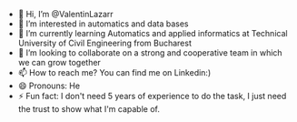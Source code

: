 - 👋 Hi, I’m @ValentinLazarr
- 👀 I’m interested in automatics and data bases
- 🌱 I’m currently learning Automatics and applied informatics at Technical University of Civil Engineering from Bucharest
- 💞️ I’m looking to collaborate on a strong and cooperative team in which we can grow together
- 📫 How to reach me? You can find me on Linkedin:) 
- 😄 Pronouns: He
- ⚡ Fun fact: I don't need 5 years of experience to do the task, I just need the trust to show what I'm capable of. 

<!---
ValentinLazarr/ValentinLazarr is a ✨ special ✨ repository because its `README.md` (this file) appears on your GitHub profile.
You can click the Preview link to take a look at your changes.
--->
